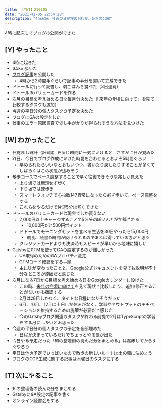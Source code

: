 ```yaml
---
title: 【YWT】210105
date: "2021-01-05 22:54:28"
description: "4時起床、今週の日程埋め合わせ、記事の公開"
---
```


4時に起床してブログの公開ができた

## [Y] やったこと

- 4時に起きた
- 8.5km歩いた
- [ブログ記事](https://expfrom.me/gatsby-use-iframely.md/)を公開した
  - 4時から2時間半ぐらいで記事の半分を書いて完成できた
- ドトールに行って読書し、朝ごはんを食べた（3日連続）
- ドトールのバリューカードを作る
- 次月の目標を考え始める日を毎月分決めた（「来年の今頃に向けて」を見て比較するタスクも追加）
- 今週の平日分の個人タスクの予定を決めた
- ブログにGAの設定をした
- 仕事のエラー原因調査で少し手がかりが得られそうな方法を見つけた

## [W] わかったこと

- 目覚まし時計（計5個）を同じ時間に一気にかけると、さすがに目が覚めた
- 昨日、今日でブログ作成にかけた時間を合わせるとおよそ5時間ぐらい
  - 早められたらいいなとおもいつつ、書いたり戻したりすることが多くてしばらくはこの状態が進みそう
- 散歩コースでペース調整することで早く往復できそうな兆しが見えた
  - 上り坂では無理せず歩く
  - 下り坂では速歩き
  - スマートウォッチで心拍数147異常になったら必ず歩いて、ペース調整をする
  - これらをやるだけで片道5分は短くできた
- ドトールのバリューカードは現金でしか買えない
  - 2,000円以上チャージすることで5%分のぽいんとが加算される
    - 10,000円だと500円ポイント
  - ドトールでモーニングセットを食べる生活を30日やったら15,000円
    - 朝食、読書の時間が設けられるのであれば得している方だと思う
  - クレジットカードよりも決済時もスピードが早いから地味に嬉しい
- GatsbyにGTMを使ってGAの設定するのが難しかった
  - UA取得のためのGAプロパティ設定
  - GTMコード確認をする手順
  - 主にUIが変わったことと、Google公式ドキュメントを見ても説明が不十分なところが原因だと感じた
- 次月になる7日から目標を考え始める日をGoogleカレンダーに設けた
  - この時、[来年の今頃に向けて](https://scrapbox.io/camomilecafe/%E6%9D%A5%E5%B9%B4%E3%81%AE%E4%BB%8A%E9%A0%83%E3%81%AB%E5%90%91%E3%81%91%E3%81%A6)を見て現状と比較したり、追加/修正することがないかも確認する
  - 2月は28日しかなく、タイトな日程になりそうだった
  - 6月、10月、12月は土日しか休みがなく、学習やアウトプットのモチベーションを維持するための施策が必要だと感じた
  - 今のGatsbyブログ関連のタスクが終わる前提で2月はTypeScriptの学習をする月にしたいとお思った
- 今週の平日分の個人タスクの予定を全部埋めた
  - 日程が決まっているだけでちょっとやる気が出た
- 今日やる予定だった「知の整理術の読んだ分をまとめる」は起床してからすぐやろう
- 平日は他の予定でいっぱいなので散歩の新しいルートは土の朝に決めよう
- ブログのOGP生成に関する記事は木曜日のタスクにする

## [T] 次にやること

- 知の整理術の読んだ分をまとめる
- GatsbyにGA設定の記事を書く
- オンライン読書会をする
